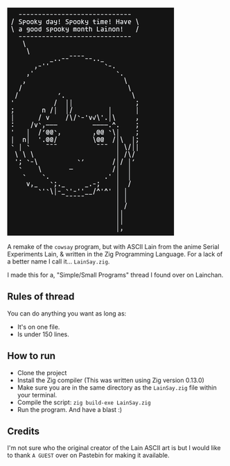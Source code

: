 ![Screen shot of text](LainSay.png)


A remake of the `cowsay` program, but with ASCII Lain from the anime Serial Experiments Lain, & written in the Zig Programming Language. For a lack of a better name I call it... `LainSay.zig`.

I made this for a, "Simple/Small Programs" thread I found over on Lainchan.

## Rules of thread
You can do anything you want as long as:
- It's on one file.
- Is under 150 lines.

## How to run
- Clone the project
- Install the Zig compiler (This was written using Zig version 0.13.0)
- Make sure you are in the same directory as the `LainSay.zig` file within your terminal.
- Compile the script: `zig build-exe LainSay.zig`
- Run the program. And have a blast :)

## Credits
I'm not sure who the original creator of the Lain ASCII art is but I would like to thank `A GUEST` over on Pastebin for making it available.